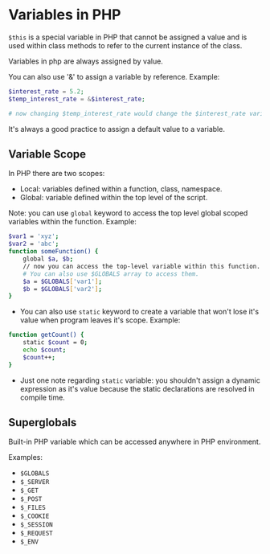 # Variables in PHP

`$this` is a special variable in PHP that cannot be assigned a value and is used within class methods to refer to the current instance of the class.

Variables in php are always assigned by value.

You can also use '&' to assign a variable by reference. Example:

```php
$interest_rate = 5.2;
$temp_interest_rate = &$interest_rate;

# now changing $temp_interest_rate would change the $interest_rate variable as well.
```

It's always a good practice to assign a default value to a variable.

## Variable Scope

In PHP there are two scopes:

- Local: variables defined within a function, class, namespace.
- Global: variable defined within the top level of the script.

Note: you can use `global` keyword to access the top level global scoped variables within the function. Example:

```sh
$var1 = 'xyz';
$var2 = 'abc';
function someFunction() {
    global $a, $b;
    // now you can access the top-level variable within this function.
    # You can also use $GLOBALS array to access them.
    $a = $GLOBALS['var1'];
    $b = $GLOBALS['var2'];
}
```

- You can also use `static` keyword to create a variable that won't lose it's value when program leaves it's scope. Example:

```sh
function getCount() {
    static $count = 0;
    echo $count;
    $count++;
}
```

- Just one note regarding `static` variable: you shouldn't assign a dynamic expression as it's value because the static declarations are resolved in compile time.

## Superglobals

Built-in PHP variable which can be accessed anywhere in PHP environment.

Examples:

- `$GLOBALS`
- `$_SERVER`
- `$_GET`
- `$_POST`
- `$_FILES`
- `$_COOKIE`
- `$_SESSION`
- `$_REQUEST`
- `$_ENV`

